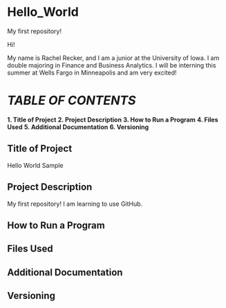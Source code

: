 # Hello_World
My first repository!

Hi!

My name is Rachel Recker, and I am a junior at the University of Iowa.
I am double majoring in Finance and Business Analytics.
I will be interning this summer at Wells Fargo in Minneapolis and am very excited!

# *TABLE OF CONTENTS*
**1. Title of Project**
**2. Project Description**
**3. How to Run a Program**
**4. Files Used**
**5. Additional Documentation**
**6. Versioning**

## Title of Project
Hello World Sample

## Project Description
My first repository! I am learning to use GitHub.

## How to Run a Program

## Files Used

## Additional Documentation

## Versioning
